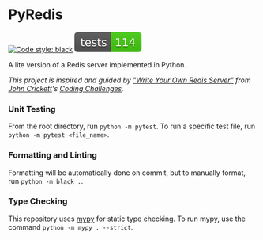 # PyRedis

[![Code style: black](https://img.shields.io/badge/code%20style-black-000000.svg)](https://github.com/psf/black) [![Tests Status](./tests-badge.svg)](./reports/junit/report.html)

A lite version of a Redis server implemented in Python.

_This project is inspired and guided by ["Write Your Own Redis Server"](https://codingchallenges.fyi/challenges/challenge-redis) from [John Crickett](https://uk.linkedin.com/in/johncrickett)'s
[Coding Challenges](https://codingchallenges.fyi/)._

### Unit Testing
From the root directory, run `python -m pytest`. To run a specific test file, run `python -m pytest <file_name>`.

### Formatting and Linting
Formatting will be automatically done on commit, but to manually format, run `python -m black .`.

### Type Checking
This repository uses [mypy](https://mypy.readthedocs.io/en/stable/index.html) for static type checking. To run mypy, use
the command `python -m mypy . --strict`.
